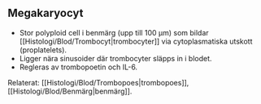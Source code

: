 ## Megakaryocyt

- Stor polyploid cell i benmärg (upp till 100 µm) som bildar [[Histologi/Blod/Trombocyt|trombocyter]] via cytoplasmatiska utskott (proplatelets).  
- Ligger nära sinusoider där trombocyter släpps in i blodet.  
- Regleras av trombopoetin och IL-6.

Relaterat: [[Histologi/Blod/Trombopoes|trombopoes]], [[Histologi/Blod/Benmärg|benmärg]].

